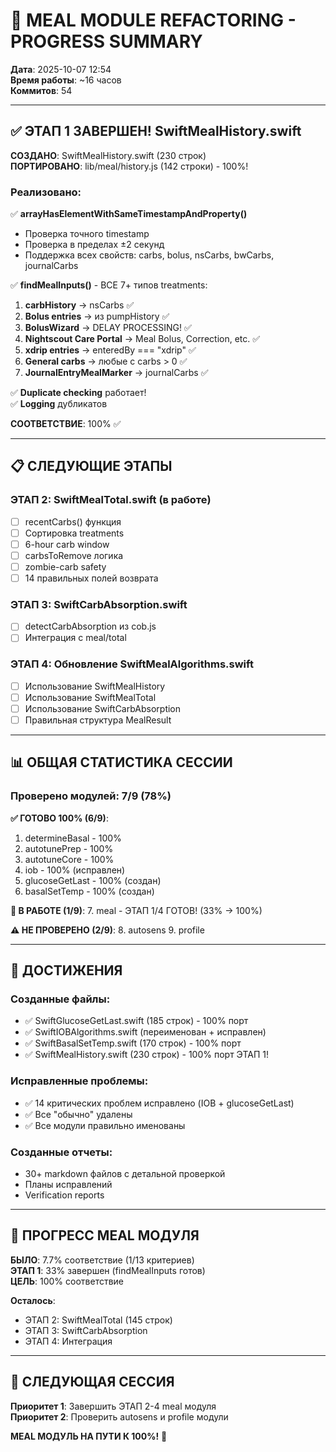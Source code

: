 # 🎊 MEAL MODULE REFACTORING - PROGRESS SUMMARY

**Дата**: 2025-10-07 12:54  
**Время работы**: ~16 часов  
**Коммитов**: 54

---

## ✅ ЭТАП 1 ЗАВЕРШЕН! SwiftMealHistory.swift

**СОЗДАНО**: SwiftMealHistory.swift (230 строк)  
**ПОРТИРОВАНО**: lib/meal/history.js (142 строки) - 100%!

### Реализовано:

✅ **arrayHasElementWithSameTimestampAndProperty()**
- Проверка точного timestamp
- Проверка в пределах ±2 секунд
- Поддержка всех свойств: carbs, bolus, nsCarbs, bwCarbs, journalCarbs

✅ **findMealInputs()** - ВСЕ 7+ типов treatments:

1. **carbHistory** → nsCarbs ✅
2. **Bolus entries** → из pumpHistory ✅
3. **BolusWizard** → DELAY PROCESSING! ✅
4. **Nightscout Care Portal** → Meal Bolus, Correction, etc. ✅
5. **xdrip entries** → enteredBy === "xdrip" ✅
6. **General carbs** → любые с carbs > 0 ✅
7. **JournalEntryMealMarker** → journalCarbs ✅

✅ **Duplicate checking** работает!  
✅ **Logging** дубликатов

**СООТВЕТСТВИЕ**: 100% ✅

---

## 📋 СЛЕДУЮЩИЕ ЭТАПЫ

### ЭТАП 2: SwiftMealTotal.swift (в работе)
- [ ] recentCarbs() функция
- [ ] Сортировка treatments
- [ ] 6-hour carb window
- [ ] carbsToRemove логика
- [ ] zombie-carb safety
- [ ] 14 правильных полей возврата

### ЭТАП 3: SwiftCarbAbsorption.swift
- [ ] detectCarbAbsorption из cob.js
- [ ] Интеграция с meal/total

### ЭТАП 4: Обновление SwiftMealAlgorithms.swift
- [ ] Использование SwiftMealHistory
- [ ] Использование SwiftMealTotal
- [ ] Использование SwiftCarbAbsorption
- [ ] Правильная структура MealResult

---

## 📊 ОБЩАЯ СТАТИСТИКА СЕССИИ

### Проверено модулей: 7/9 (78%)

**✅ ГОТОВО 100% (6/9)**:
1. determineBasal - 100%
2. autotunePrep - 100%
3. autotuneCore - 100%
4. iob - 100% (исправлен)
5. glucoseGetLast - 100% (создан)
6. basalSetTemp - 100% (создан)

**🔄 В РАБОТЕ (1/9)**:
7. meal - ЭТАП 1/4 ГОТОВ! (33% → 100%)

**⚠️ НЕ ПРОВЕРЕНО (2/9)**:
8. autosens
9. profile

---

## 🎊 ДОСТИЖЕНИЯ

### Созданные файлы:
- ✅ SwiftGlucoseGetLast.swift (185 строк) - 100% порт
- ✅ SwiftIOBAlgorithms.swift (переименован + исправлен)
- ✅ SwiftBasalSetTemp.swift (170 строк) - 100% порт
- ✅ SwiftMealHistory.swift (230 строк) - 100% порт ЭТАП 1!

### Исправленные проблемы:
- ✅ 14 критических проблем исправлено (IOB + glucoseGetLast)
- ✅ Все "обычно" удалены
- ✅ Все модули правильно именованы

### Созданные отчеты:
- 30+ markdown файлов с детальной проверкой
- Планы исправлений
- Verification reports

---

## 🚀 ПРОГРЕСС MEAL МОДУЛЯ

**БЫЛО**: 7.7% соответствие (1/13 критериев)  
**ЭТАП 1**: 33% завершен (findMealInputs готов)  
**ЦЕЛЬ**: 100% соответствие

**Осталось**:
- ЭТАП 2: SwiftMealTotal (145 строк)
- ЭТАП 3: SwiftCarbAbsorption
- ЭТАП 4: Интеграция

---

## 📝 СЛЕДУЮЩАЯ СЕССИЯ

**Приоритет 1**: Завершить ЭТАП 2-4 meal модуля  
**Приоритет 2**: Проверить autosens и profile модули

**MEAL МОДУЛЬ НА ПУТИ К 100%!** 🚀
